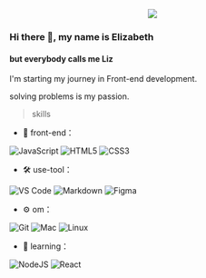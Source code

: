 <p align="center">
   <img src="https://user-images.githubusercontent.com/62104370/166118270-55df796c-fc6c-4877-8559-780c57231dfb.gif" />

</p>

### Hi there 👋, my name is Elizabeth
#### but everybody calls me Liz

I'm starting my journey in Front-end development. 

solving problems is my passion.

> skills


- 👯 front-end：

![JavaScript](https://img.shields.io/badge/-JavaScript-black?style=plastic&logo=appveyor-circle&logo=javascript) ![HTML5](https://img.shields.io/badge/-HTML5-black?style=plastic&logo=appveyor-circle&logo=html5) ![CSS3](https://img.shields.io/badge/-CSS3-black?style=plastic&logo=appveyor-circle&logo=css3)

- :hammer_and_wrench: use-tool：

![VS Code](https://img.shields.io/badge/-VSCode-black?style=plastic&logo=appveyor-circle&logo=VSCode) ![Markdown](https://img.shields.io/badge/-Markdown-black?style=plastic&logo=appveyor-circle&logo=markdown) ![Figma](https://img.shields.io/badge/-Figma-black?style=plastic&logo=appveyor-circle&logo=figma)

- ⚙️ om：

![Git](https://img.shields.io/badge/-Git-black?style=plastic&logo=appveyor-circle&logo=git) ![Mac](https://img.shields.io/badge/-Mac-black?style=plastic&logo=appveyor-circle&logo=apple) ![Linux](https://img.shields.io/badge/-Linux-black?style=plastic&logo=appveyor-circle&logo=Linux) 

- 🌱 learning：

![NodeJS](https://img.shields.io/badge/-NodeJS-black?style=plastic&logo=appveyor-circle&logo=Nodejs) ![React](https://img.shields.io/badge/-React-black?style=plastic&logo=appveyor-circle&logo=React)

  

